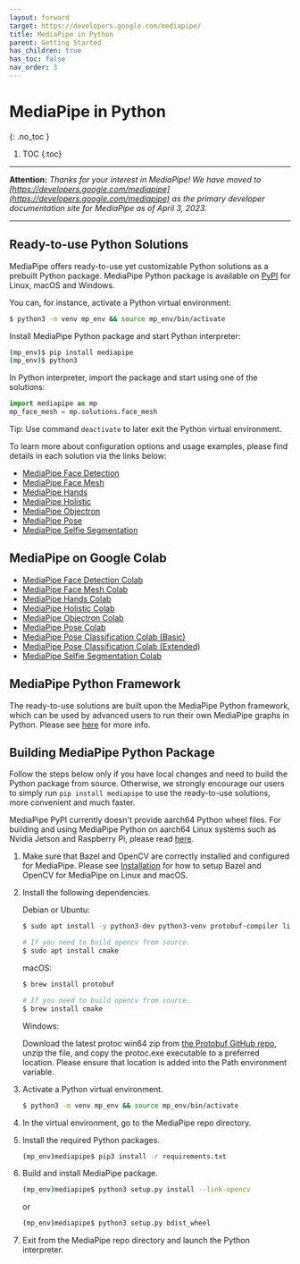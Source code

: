 ```yaml
---
layout: forward
target: https://developers.google.com/mediapipe/
title: MediaPipe in Python
parent: Getting Started
has_children: true
has_toc: false
nav_order: 3
---
```


# MediaPipe in Python
{: .no_toc }

1. TOC
{:toc}
---

**Attention:** *Thanks for your interest in MediaPipe! We have moved to
[https://developers.google.com/mediapipe](https://developers.google.com/mediapipe)
as the primary developer documentation site for MediaPipe as of April 3, 2023.*

----

## Ready-to-use Python Solutions

MediaPipe offers ready-to-use yet customizable Python solutions as a prebuilt
Python package. MediaPipe Python package is available on
[PyPI](https://pypi.org/project/mediapipe/) for Linux, macOS and Windows.

You can, for instance, activate a Python virtual environment:

```bash
$ python3 -m venv mp_env && source mp_env/bin/activate
```

Install MediaPipe Python package and start Python interpreter:

```bash
(mp_env)$ pip install mediapipe
(mp_env)$ python3
```

In Python interpreter, import the package and start using one of the solutions:

```python
import mediapipe as mp
mp_face_mesh = mp.solutions.face_mesh
```

Tip: Use command `deactivate` to later exit the Python virtual environment.

To learn more about configuration options and usage examples, please find
details in each solution via the links below:

*   [MediaPipe Face Detection](../solutions/face_detection#python-solution-api)
*   [MediaPipe Face Mesh](../solutions/face_mesh#python-solution-api)
*   [MediaPipe Hands](../solutions/hands#python-solution-api)
*   [MediaPipe Holistic](../solutions/holistic#python-solution-api)
*   [MediaPipe Objectron](../solutions/objectron#python-solution-api)
*   [MediaPipe Pose](../solutions/pose#python-solution-api)
*   [MediaPipe Selfie Segmentation](../solutions/selfie_segmentation#python-solution-api)

## MediaPipe on Google Colab

*   [MediaPipe Face Detection Colab](https://mediapipe.page.link/face_detection_py_colab)
*   [MediaPipe Face Mesh Colab](https://mediapipe.page.link/face_mesh_py_colab)
*   [MediaPipe Hands Colab](https://mediapipe.page.link/hands_py_colab)
*   [MediaPipe Holistic Colab](https://mediapipe.page.link/holistic_py_colab)
*   [MediaPipe Objectron Colab](https://mediapipe.page.link/objectron_py_colab)
*   [MediaPipe Pose Colab](https://mediapipe.page.link/pose_py_colab)
*   [MediaPipe Pose Classification Colab (Basic)](https://mediapipe.page.link/pose_classification_basic)
*   [MediaPipe Pose Classification Colab (Extended)](https://mediapipe.page.link/pose_classification_extended)
*   [MediaPipe Selfie Segmentation Colab](https://mediapipe.page.link/selfie_segmentation_py_colab)

## MediaPipe Python Framework

The ready-to-use solutions are built upon the MediaPipe Python framework, which
can be used by advanced users to run their own MediaPipe graphs in Python.
Please see [here](./python_framework.md) for more info.

## Building MediaPipe Python Package

Follow the steps below only if you have local changes and need to build the
Python package from source. Otherwise, we strongly encourage our users to simply
run `pip install mediapipe` to use the ready-to-use solutions, more convenient
and much faster.

MediaPipe PyPI currently doesn't provide aarch64 Python wheel
files. For building and using MediaPipe Python on aarch64 Linux systems such as
Nvidia Jetson and Raspberry Pi, please read
[here](https://github.com/jiuqiant/mediapipe-python-aarch64).

1.  Make sure that Bazel and OpenCV are correctly installed and configured for
    MediaPipe. Please see [Installation](./install.md) for how to setup Bazel
    and OpenCV for MediaPipe on Linux and macOS.

2.  Install the following dependencies.

    Debian or Ubuntu:

    ```bash
    $ sudo apt install -y python3-dev python3-venv protobuf-compiler libprotobuf-dev

    # If you need to build opencv from source.
    $ sudo apt install cmake
    ```

    macOS:

    ```bash
    $ brew install protobuf

    # If you need to build opencv from source.
    $ brew install cmake
    ```

    Windows:

    Download the latest protoc win64 zip from
    [the Protobuf GitHub repo](https://github.com/protocolbuffers/protobuf/releases),
    unzip the file, and copy the protoc.exe executable to a preferred location.
    Please ensure that location is added into the Path environment variable.

3.  Activate a Python virtual environment.

    ```bash
    $ python3 -m venv mp_env && source mp_env/bin/activate
    ```

4.  In the virtual environment, go to the MediaPipe repo directory.

5.  Install the required Python packages.

    ```bash
    (mp_env)mediapipe$ pip3 install -r requirements.txt
    ```

6.  Build and install MediaPipe package.

    ```bash
    (mp_env)mediapipe$ python3 setup.py install --link-opencv
    ```

    or

    ```bash
    (mp_env)mediapipe$ python3 setup.py bdist_wheel
    ```
7. Exit from the MediaPipe repo directory and launch the Python interpreter.
